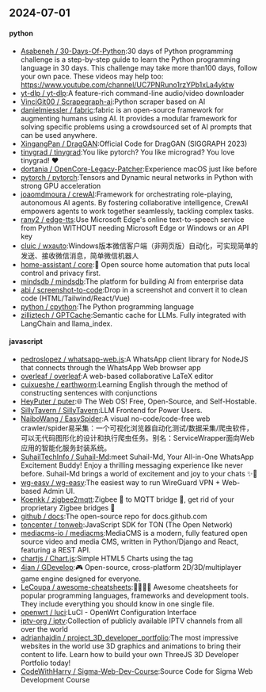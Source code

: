 ## 2024-07-01

#### python
* [Asabeneh / 30-Days-Of-Python](https://github.com/Asabeneh/30-Days-Of-Python):30 days of Python programming challenge is a step-by-step guide to learn the Python programming language in 30 days. This challenge may take more than100 days, follow your own pace. These videos may help too: https://www.youtube.com/channel/UC7PNRuno1rzYPb1xLa4yktw
* [yt-dlp / yt-dlp](https://github.com/yt-dlp/yt-dlp):A feature-rich command-line audio/video downloader
* [VinciGit00 / Scrapegraph-ai](https://github.com/VinciGit00/Scrapegraph-ai):Python scraper based on AI
* [danielmiessler / fabric](https://github.com/danielmiessler/fabric):fabric is an open-source framework for augmenting humans using AI. It provides a modular framework for solving specific problems using a crowdsourced set of AI prompts that can be used anywhere.
* [XingangPan / DragGAN](https://github.com/XingangPan/DragGAN):Official Code for DragGAN (SIGGRAPH 2023)
* [tinygrad / tinygrad](https://github.com/tinygrad/tinygrad):You like pytorch? You like micrograd? You love tinygrad! ❤️
* [dortania / OpenCore-Legacy-Patcher](https://github.com/dortania/OpenCore-Legacy-Patcher):Experience macOS just like before
* [pytorch / pytorch](https://github.com/pytorch/pytorch):Tensors and Dynamic neural networks in Python with strong GPU acceleration
* [joaomdmoura / crewAI](https://github.com/joaomdmoura/crewAI):Framework for orchestrating role-playing, autonomous AI agents. By fostering collaborative intelligence, CrewAI empowers agents to work together seamlessly, tackling complex tasks.
* [rany2 / edge-tts](https://github.com/rany2/edge-tts):Use Microsoft Edge's online text-to-speech service from Python WITHOUT needing Microsoft Edge or Windows or an API key
* [cluic / wxauto](https://github.com/cluic/wxauto):Windows版本微信客户端（非网页版）自动化，可实现简单的发送、接收微信消息，简单微信机器人
* [home-assistant / core](https://github.com/home-assistant/core):🏡 Open source home automation that puts local control and privacy first.
* [mindsdb / mindsdb](https://github.com/mindsdb/mindsdb):The platform for building AI from enterprise data
* [abi / screenshot-to-code](https://github.com/abi/screenshot-to-code):Drop in a screenshot and convert it to clean code (HTML/Tailwind/React/Vue)
* [python / cpython](https://github.com/python/cpython):The Python programming language
* [zilliztech / GPTCache](https://github.com/zilliztech/GPTCache):Semantic cache for LLMs. Fully integrated with LangChain and llama_index.

#### javascript
* [pedroslopez / whatsapp-web.js](https://github.com/pedroslopez/whatsapp-web.js):A WhatsApp client library for NodeJS that connects through the WhatsApp Web browser app
* [overleaf / overleaf](https://github.com/overleaf/overleaf):A web-based collaborative LaTeX editor
* [cuixueshe / earthworm](https://github.com/cuixueshe/earthworm):Learning English through the method of constructing sentences with conjunctions
* [HeyPuter / puter](https://github.com/HeyPuter/puter):🌐 The Web OS! Free, Open-Source, and Self-Hostable.
* [SillyTavern / SillyTavern](https://github.com/SillyTavern/SillyTavern):LLM Frontend for Power Users.
* [NaiboWang / EasySpider](https://github.com/NaiboWang/EasySpider):A visual no-code/code-free web crawler/spider易采集：一个可视化浏览器自动化测试/数据采集/爬虫软件，可以无代码图形化的设计和执行爬虫任务。别名：ServiceWrapper面向Web应用的智能化服务封装系统。
* [SuhailTechInfo / Suhail-Md](https://github.com/SuhailTechInfo/Suhail-Md):meet Suhail-Md, Your All-in-One WhatsApp Excitement Buddy! Enjoy a thrilling messaging experience like never before. Suhail-Md brings a world of excitement and joy to your chats ✨🤖
* [wg-easy / wg-easy](https://github.com/wg-easy/wg-easy):The easiest way to run WireGuard VPN + Web-based Admin UI.
* [Koenkk / zigbee2mqtt](https://github.com/Koenkk/zigbee2mqtt):Zigbee 🐝 to MQTT bridge 🌉, get rid of your proprietary Zigbee bridges 🔨
* [github / docs](https://github.com/github/docs):The open-source repo for docs.github.com
* [toncenter / tonweb](https://github.com/toncenter/tonweb):JavaScript SDK for TON (The Open Network)
* [mediacms-io / mediacms](https://github.com/mediacms-io/mediacms):MediaCMS is a modern, fully featured open source video and media CMS, written in Python/Django and React, featuring a REST API.
* [chartjs / Chart.js](https://github.com/chartjs/Chart.js):Simple HTML5 Charts using the <canvas> tag
* [4ian / GDevelop](https://github.com/4ian/GDevelop):🎮 Open-source, cross-platform 2D/3D/multiplayer game engine designed for everyone.
* [LeCoupa / awesome-cheatsheets](https://github.com/LeCoupa/awesome-cheatsheets):👩‍💻👨‍💻 Awesome cheatsheets for popular programming languages, frameworks and development tools. They include everything you should know in one single file.
* [openwrt / luci](https://github.com/openwrt/luci):LuCI - OpenWrt Configuration Interface
* [iptv-org / iptv](https://github.com/iptv-org/iptv):Collection of publicly available IPTV channels from all over the world
* [adrianhajdin / project_3D_developer_portfolio](https://github.com/adrianhajdin/project_3D_developer_portfolio):The most impressive websites in the world use 3D graphics and animations to bring their content to life. Learn how to build your own ThreeJS 3D Developer Portfolio today!
* [CodeWithHarry / Sigma-Web-Dev-Course](https://github.com/CodeWithHarry/Sigma-Web-Dev-Course):Source Code for Sigma Web Development Course

